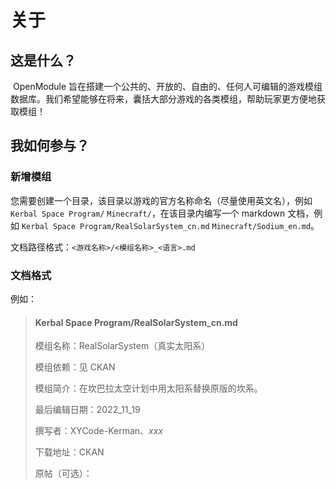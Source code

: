 # 关于

## 这是什么？

​	OpenModule 旨在搭建一个公共的、开放的、自由的、任何人可编辑的游戏模组数据库。我们希望能够在将来，囊括大部分游戏的各类模组，帮助玩家更方便地获取模组！

## 我如何参与？

### 新增模组

​	您需要创建一个目录，该目录以游戏的官方名称命名（尽量使用英文名），例如 `Kerbal Space Program/` `Minecraft/`，在该目录内编写一个 markdown 文档，例如 `Kerbal Space Program/RealSolarSystem_cn.md` `Minecraft/Sodium_en.md`。

​	文档路径格式：`<游戏名称>/<模组名称>_<语言>.md`

### 文档格式

例如：

> #### Kerbal Space Program/RealSolarSystem_cn.md
>
> 模组名称：RealSolarSystem（真实太阳系）
>
> 模组依赖：见 CKAN
>
> 模组简介：在坎巴拉太空计划中用太阳系替换原版的坎系。
>
> 最后编辑日期：2022_11_19
>
> 撰写者：XYCode-Kerman、*xxx*
>
> 下载地址：CKAN
>
> 原帖（可选）：

#### 